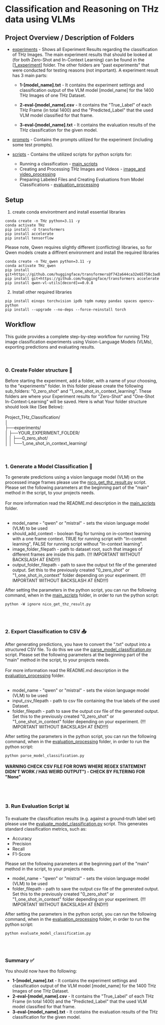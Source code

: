 # Classification and Reasoning on THz data using VLMs

## Project Overview / Description of Folders
* [experiments](https://github.com/Nicolas-Poggi/Project_THz_Classification/tree/main/experiments) - Shows all Experiment Results regarding the classification of THz Images. The main experiment results that should be looked at (for both Zero-Shot and In-Context Learning) can be found in the [[1_experiment](https://github.com/Nicolas-Poggi/Project_THz_Classification/tree/main/experiments/1_experiment)] folder. The other folders are "past experiments" that were conducted for testing reasons (not important). A experiment result has 3 main parts:
  * **1-[model_name].txt** - It contains the experiment settings and classification output of the VLM model [model_name] for the 1400 THz Images of one THz Dataset.

  * **2-eval-[model_name].csv** - It contains the "True_Label" of each THz Frame (in total 1400) and the "Predicted_Label" that the used VLM model classified for that frame.

  * **3-eval-[model_name].txt** - It contains the evaluation results of the THz classification for the given model.  

* [prompts](https://github.com/Nicolas-Poggi/Project_THz_Classification/tree/main/prompts) - Contains the prompts utilized for the experiment (including some test prompts).
  
* [scripts](https://github.com/Nicolas-Poggi/Project_THz_Classification/tree/main/scripts) - Contains the utilized scripts for python scripts for:
  * Running a classification - [main_scripts](https://github.com/Nicolas-Poggi/Project_THz_Classification/tree/main/scripts/main_scripts)
  * Creating and Processing THz Images and Videos - [image_and video_processing](https://github.com/Nicolas-Poggi/Project_THz_Classification/tree/main/scripts/image_and_video_processing)
  * Preparing Labeled Files and Creating Evaluations from Model Classifications  - [evaluation_processing](https://github.com/Nicolas-Poggi/Project_THz_Classification/tree/main/scripts/evaluation_processing)


## Setup

1. create conda environtment and install essential libraries

```
conda create -n THz python=3.11 -y
conda activate THz
pip install -U transformers
pip install accelerate
pip install tensorflow
```

Please note, Qwen requires slightly different (conflicting) libraries, so for Qwen models create a diffirent environment and install the required libraries

```
conda create -n THz_qwen python=3.11 -y
conda activate THz_qwen
pip install git+https://github.com/huggingface/transformers@f742a644ca32e65758c3adb36225aef1731bd2a8
pip install git+https://github.com/huggingface/transformers accelerate
pip install qwen-vl-utils[decord]==0.0.8
```

2. Install other required libraries

```
pip install einops torchvision ipdb tqdm numpy pandas spaces opencv-python
pip install --upgrade --no-deps --force-reinstall torch
```
## Workflow
This guide provides a complete step-by-step workflow for running THz image classification experiments using Vision-Language Models (VLMs), exporting predictions and evaluating results.
<br>
<br>
<br>
### 0. Create Folder structure 📁
Before starting the experiment, add a folder, with a name of your choosing, to the "experiments" folder. In this folder please create the following sub_folders: "0_zero_shot" and "1_one_shot_in_context_learning". These folders are where your Experiment results for "Zero-Shot" and "One-Shot In-Context-Learning" will be saved. Here is what Your folder structure should look like (See Below):
<br>
<br>
Project_THz_Classification/<br>
│<br>
├──experiments/<br>
│ ├──YOUR_EXPERIMENT_FOLDER/<br>
│ │ ├──0_zero_shot/<br>
│ │ └──1_one_shot_in_context_learning/
<br>
<br>
<br>
### 1. Generate a Model Classification 🚀
To generate predictions using a vision language model (VLM) on the processed image frames please use the [nico_get_thz_result.py](https://github.com/Nicolas-Poggi/Project_THz_Classification/blob/main/scripts/main_scripts/nico_get_thz_result.py) script. Please set the following parameters at the beginning part of the "main" method in the script, to your projects needs.
<br><br>
For more information read the README.md description in the [main_scripts](https://github.com/Nicolas-Poggi/Project_THz_Classification/tree/main/scripts/main_scripts) folder.
<br>
<br>
* model_name - "qwen" or "mistral" - sets the vision language model (VLM) to be used
* should_add_context - boolean flag for turning on in-context learning with a one frame context. TRUE for running script with "In-context learning", FALSE for running script without "In-context learning". 
* image_folder_filepath - path to dataset root, such that images of different frames are inside this path. (!!! IMPORTANT WITHOUT BACKSLASH AT END!!!)
* output_folder_filepath - path to save the output txt file of the generated output. Set this to the previously created "0_zero_shot" or "1_one_shot_in_context" folder depending on your experiment. (!!! IMPORTANT WITHOUT BACKSLASH AT END!!!)

After setting the parameters in the python script, you can run the following command, when in the [main_scripts](https://github.com/Nicolas-Poggi/Project_THz_Classification/tree/main/scripts/main_scripts) folder, in order to run the python script:
```
python -W ignore nico_get_thz_result.py
```
<br>
<br>

### 2. Export Classification to CSV 📤
After generating predictions, you have to convert the ".txt" output into a structured CSV file. To do this we use the [parse_model_classification.py](https://github.com/Nicolas-Poggi/Project_THz_Classification/tree/main/scripts/evaluation_processing) script. Please set the following parameters at the beginning part of the "main" method in the script, to your projects needs.
<br><br>
For more information read the README.md description in the [evaluation_processing](https://github.com/Nicolas-Poggi/Project_THz_Classification/tree/main/scripts/evaluation_processing) folder.
<br>
<br>
* model_name - "qwen" or "mistral" - sets the vision language model (VLM) to be used
* input_csv_filepath - path to csv file containing the true labels of the used Dataset.
* folder_filepath - path to save the output csv file of the generated output. Set this to the previously created "0_zero_shot" or "1_one_shot_in_context" folder depending on your experiment. (!!! IMPORTANT WITHOUT BACKSLASH AT END!!!)

After setting the parameters in the python script, you can run the following command, when in the [evaluation_processing](https://github.com/Nicolas-Poggi/Project_THz_Classification/tree/main/scripts/evaluation_processing) folder, in order to run the python script:
```
python parse_model_classification.py
```

#### WARNING CHECK CSV FILE FOR ROWS WHERE REGEX STATEMENT DIDN\'T WORK / HAS WEIRD OUTPUT") - CHECK BY FILTERING FOR "None"
<br>
<br>

### 3. Run Evaluation Script 📊
To evaluate the classification results (e.g. against a ground-truth label set) please use the [evaluate_model_classification.py](https://github.com/Nicolas-Poggi/Project_THz_Classification/blob/main/scripts/evaluation_processing/evaluate_model_classification.py) script. This generates standard classification metrics, such as: 
- Accuracy
- Precision
- Recall
- F1-Score

Please set the following parameters at the beginning part of the "main" method in the script, to your projects needs. 

* model_name - "qwen" or "mistral" - sets the vision language model (VLM) to be used
* folder_filepath - path to save the output csv file of the generated output. Set this to the previously created "0_zero_shot" or "1_one_shot_in_context" folder depending on your experiment. (!!! IMPORTANT WITHOUT BACKSLASH AT END!!!)

After setting the parameters in the python script, you can run the following command, when in the [evaluation_processing](https://github.com/Nicolas-Poggi/Project_THz_Classification/tree/main/scripts/evaluation_processing) folder, in order to run the python script:
```
python evaluate_model_classification.py
```
<br>
<br>

### Summary ✅ 
You should now have tho following:
 * **1-[model_name].txt** - It contains the experiment settings and classification output of the VLM model [model_name] for the 1400 THz Images of one THz Dataset.
 * **2-eval-[model_name].csv** - It contains the "True_Label" of each THz Frame (in total 1400) and the "Predicted_Label" that the used VLM model classified for that frame.
 * **3-eval-[model_name].txt** - It contains the evaluation results of the THz classification for the given model.  
